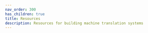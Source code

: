 ```yaml
---
nav_order: 300
has_children: true
title: Resources
description: Resources for building machine translation systems
---
```

